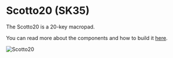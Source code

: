 # Scotto20 (SK35)

The Scotto20 is a 20-key macropad.

You can read more about the components and how to build it [here](https://scottokeebs.com/blogs/macropads/scotto20-handwired-macropad).

![Scotto20](https://github.com/user-attachments/assets/ce1d1505-c90f-46cd-b9de-f3cb40b231bd)
